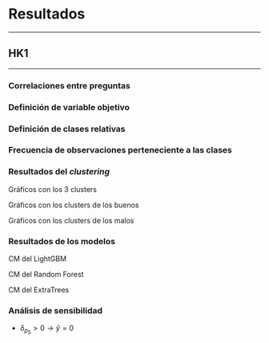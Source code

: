 # Resultados
***



## HK1
***



### Correlaciones entre preguntas



### Definición de variable objetivo



### Definición de clases relativas



### Frecuencia de observaciones perteneciente a las clases



### Resultados del *clustering*



Gráficos con los 3 clusters



Gráficos con los clusters de los buenos



Gráficos con los clusters de los malos



### Resultados de los modelos



CM del LightGBM



CM del Random Forest



CM del ExtraTrees



### Análisis de sensibilidad
- $\delta_{p_5} > 0 \rightarrow \hat{y} = 0$
